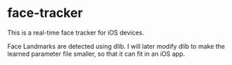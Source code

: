 # face-tracker

This is a real-time face tracker for iOS devices. 

Face Landmarks are detected using dlib. I will later modify dlib to make the learned parameter file smaller, so that it can fit in an iOS app.
